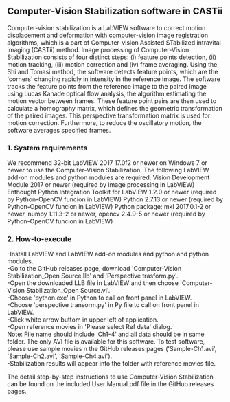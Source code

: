 ## Computer-Vision Stabilization software in CASTii
Computer-vision stabilization is a LabVIEW software to correct motion displacement and deformation with computer-vision image registration algorithms, which is a part of Computer-vision Assisted STabilized intravital imaging (CASTii) method.
Image processing of Computer-Vision Stabilization consists of four distinct steps: (i) feature points detection, (ii) motion tracking, (iii) motion correction and (iv) frame averaging.
Using the Shi and Tomasi method, the software detects feature points, which are the 'corners' changing rapidly in intensity in the reference image. The software tracks the feature points from the reference image to the paired image using Lucas Kanade optical flow analysis, the algorithm estimating the motion vector between frames. These feature point pairs are then used to calculate a homography matrix, which defines the geometric transformation of the paired images. This perspective transformation matrix is used for motion correction. Furthermore, to reduce the oscillatory motion, the software averages specified frames.

### 1. System requirements
We recommend 32-bit LabVIEW 2017 17.0f2 or newer on Windows 7 or newer to use the Computer-Vision Stabilization.
The following LabVIEW add-on modules and python modules are required:
Vision Development Module 2017 or newer (required by image processing in LabVIEW)
Enthought Python Integration Toolkit for LabVIEW 1.2.0 or newer (required by Python-OpenCV funcion in LabVIEW)
Python 2.7.13 or newer (required by Python-OpenCV funcion in LabVIEW)
Python package: mkl 2017.0.1-2 or newer,	numpy 1.11.3-2 or newer,	opencv 2.4.9-5 or newer (required by Python-OpenCV funcion in LabVIEW)

### 2. How-to-execute
-Install LabVIEW and LabVIEW add-on modules and python and python modules.  
-Go to the GitHub releases page, download 'Computer-Vision Stabilization_Open Source.llb' and 'Perspective trasform.py'.  
-Open the downloaded LLB file in LabVIEW and then choose 'Computer-Vision Stabilization_Open Source.vi'.  
-Choose 'python.exe' in Python to call on front panel in LabVIEW.  
-Choose 'perspective transorm.py' in Py file to call on front panel in LabVIEW.  
-Click white arrow buttom in upper left of application.  
-Open reference movies in 'Please select Ref data' dialog.  
Note: File name should include 'Ch1-4' and all data should be in same folder. The only AVI file is available for this software. To test software, please use sample movies n the GitHub releases pages ('Sample-Ch1.avi', 'Sample-Ch2.avi', 'Sample-Ch4.avi').  
-Stabilization results will appear into the folder with reference movies file.   

The detail step-by-step instructions to use Computer-Vision Stabilization can be found on the included User Manual.pdf file in the GitHub releases pages.

